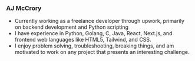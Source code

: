 ### AJ McCrory
* Currently working as a freelance developer through upwork, primarily on backend development and Python scripting
* I have experience in Python, Golang, C, Java, React, Next.js, and frontend web languages like HTML5, Tailwind, and CSS.
* I enjoy problem solving, troubleshooting, breaking things, and am motivated to work on any project that presents an interesting challenge.
